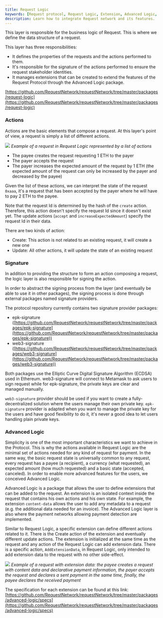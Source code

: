 ```yaml
---
title: Request Logic
keywords: [Request protocol, Request Logic, Extension, Advanced Logic, Signature]
description: Learn how to integrate Request network and its features.
---
```


This layer is responsible for the business logic of Request. This is where we define the data structure of a request.

This layer has three responsibilities:

- It defines the properties of the requests and the actions performed to them.
- It's responsible for the signature of the actions performed to ensure the request stakeholder identities.
- It manages extensions that can be created to extend the features of the Request Protocol through the Advanced Logic package.

[https://github.com/RequestNetwork/requestNetwork/tree/master/packages/request-logic](https://github.com/RequestNetwork/requestNetwork/tree/master/packages/request-logic)

### Actions

Actions are the basic elements that compose a request. At this layer's point of view, a request is simply a list of different actions.

![](/img/RequestProtocol/2-RequestPresentation.jpg)
_Example of a request in Request Logic represented by a list of actions_

- The payee creates the request requesting 1 ETH to the payer
- The payer accepts the request
- The payer increases the expected amount of the request by 1 ETH (the expected amount of the request can only be increased by the payer and decreased by the payee)

Given the list of these actions, we can interpret the state of the request `0xaaa`, it's a request that has been accepted by the payer where he will have to pay 2 ETH to the payee.

Note that the request Id is determined by the hash of the `create` action. Therefore, this action doesn't specify the request Id since it doesn't exist yet. The update actions (`accept` and `increaseExpectedAmount`) specify the request Id in their data.

There are two kinds of action:

- Create: This action is not related to an existing request, it will create a new one
- Update: All other actions, it will update the state of an existing request

### Signature

In addition to providing the structure to form an action composing a request, the logic layer is also responsible for signing the action.

In order to abstract the signing process from the layer (and eventually be able to use it in other packages), the signing process is done through external packages named signature providers.

The protocol repository currently contains two signature provider packages:

- epk-signature ([https://github.com/RequestNetwork/requestNetwork/tree/master/packages/epk-signature](https://github.com/RequestNetwork/requestNetwork/tree/master/packages/epk-signature))
- web3-signature ([https://github.com/RequestNetwork/requestNetwork/tree/master/packages/web3-signature](https://github.com/RequestNetwork/requestNetwork/tree/master/packages/web3-signature))

Both packages use the Elliptic Curve Digital Signature Algorithm (ECDSA) used in Ethereum. web3-signature will connect to Metamask to ask users to sign request while for epk-signature, the private keys are clear and managed manually.

`web3-signature` provider should be used if you want to create a fully-decentralized solution where the users manage their own private key. `epk-signature` provider is adapted when you want to manage the private key for the users and have good flexibility to do it, it's never a good idea to let users handling plain private keys.

### Advanced Logic

Simplicity is one of the most important characteristics we want to achieve in the Protocol. This is why the actions available in Request Logic are the minimal set of actions needed for any kind of request for payment. In the same way, the basic request state is universally common to any request, every request has a payee (a recipient), a currency (what requested), an expected amount (how much requested) and a basic state (accepted, canceled). In order to enable more advanced features for the users, we conceived Advanced Logic.

Advanced Logic is a package that allows the user to define extensions that can be added to the request. An extension is an isolated context inside the request that contains his own actions and his own state. For example, the extension `content-data` allows the user to add any metadata to a request (e.g. the additional data needed for an invoice). The Advanced Logic layer is also where the payment networks allowing payment detection are implemented.

Similar to Request Logic, a specific extension can define different actions related to it. There is the Create action of the extension and eventually different update actions. The extension is initialized at the same time as the request and any action of the Request Logic can add extension data. There is a specific action, `AddExtensionData`, in Request Logic, only intended to add extension data to the request with no other side-effect.

![](/img/RequestProtocol/2-AdvancedRequestPresentation.jpg)
_Example of a request with extension data: the payee creates a request with content data and declarative payment information, the payer accepts the request and declares a sent payment in the same time, finally, the payee declares the received payment_

The specification for each extension can be found at this link: [https://github.com/RequestNetwork/requestNetwork/tree/master/packages/advanced-logic/specs](https://github.com/RequestNetwork/requestNetwork/tree/master/packages/advanced-logic/specs)
